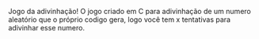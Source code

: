 Jogo da adivinhação!
O jogo criado em C para adivinhação de um numero aleatório que o próprio codigo gera, logo você tem x tentativas para adivinhar esse numero.
